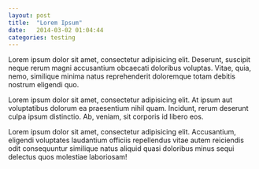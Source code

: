```yaml
---
layout: post
title:  "Lorem Ipsum"
date:   2014-03-02 01:04:44
categories: testing
---
```


Lorem ipsum dolor sit amet, consectetur adipisicing elit. Deserunt, suscipit neque rerum magni accusantium obcaecati doloribus voluptas. Vitae, quia, nemo, similique minima natus reprehenderit doloremque totam debitis nostrum eligendi quo.

Lorem ipsum dolor sit amet, consectetur adipisicing elit. At ipsum aut voluptatibus dolorum ea praesentium nihil quam. Incidunt, rerum deserunt culpa ipsum distinctio. Ab, veniam, sit corporis id libero eos.

Lorem ipsum dolor sit amet, consectetur adipisicing elit. Accusantium, eligendi voluptates laudantium officiis repellendus vitae autem reiciendis odit consequuntur similique natus aliquid quasi doloribus minus sequi delectus quos molestiae laboriosam!
